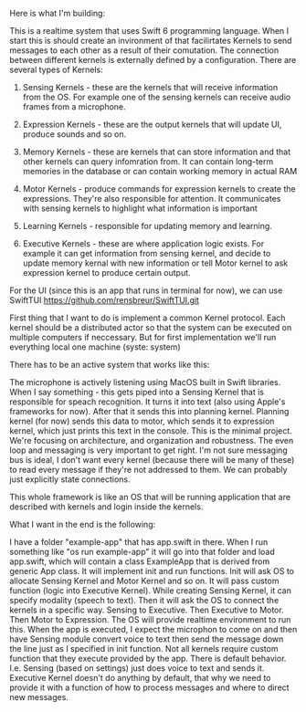 Here is what I'm building:

This is a realtime system that uses Swift 6 programming language. When I start this is should create an invironment of that facilirtates Kernels to send messages to each other as a result of their comutation. The connection between different kernels is externally defined by a configuration. There are several types of Kernels:

1. Sensing Kernels - these are the kernels that will receive information from the OS. For example one of the sensing kernels can receive audio frames from a microphone. 

2. Expression Kernels - these are the output kernels that will update UI, produce sounds and so on.

3. Memory Kernels - these are kernels that can store information and that other kernels can query infomration from. It can contain long-term memories in the database or can contain working memory in actual RAM

4. Motor Kernels - produce commands for expression kernels to create the expressions. They're also responsible for attention. It communicates with sensing kernels to highlight what information is important 

5. Learning Kernels - responsible for updating memory and learning. 

6. Executive Kernels - these are where application logic exists. For example it can get information from sensing kernel, and decide to update memory kernal with new information or tell Motor kernel to ask expression kernel to produce certain output.

For the UI (since this is an app that runs in terminal for now), we can use SwiftTUI https://github.com/rensbreur/SwiftTUI.git

First thing that I want to do is implement a common Kernel protocol. Each kernel should be a distributed actor so that the system can be executed on multiple computers if neccessary. But for first implementation we'll run everything local one machine (syste: system)

There has to be an active system that works like this:

The microphone is actively listening using MacOS built in Swift libraries. When I say something - this gets piped into a Sensing Kernel that is responsible for speach recognition. It turns it into text (also using Apple's frameworks for now). After that it sends this into planning kernel. Planning kernel (for now) sends this data to motor, which sends it to expression kernel, which just prints this text in the console. This is the minimal project. We're focusing on architecture, and organization and robustness. The even loop and messaging is very important to get right. I'm not sure messaging bus is ideal, I don't want every kernel (because there will be many of these) to read every message if they're not addressed to them. We can probably just explicitly state connections. 

This whole framework is like an OS that will be running application that are described with kernels and login inside the kernels.

What I want in the end is the following:

I have a folder "example-app" that has app.swift in there. When I run something like "os run example-app" it will go into that folder and load app.swift, which will contain a class ExampleApp that is derived from generic App class. It will implement init and run functions. Init will ask OS to allocate Sensing Kernel and Motor Kernel and so on. It will pass custom function (logic into Executive Kernel). While creating Sensing Kernel, it can specify modality (speech to text). Then it will ask the OS to connect the kernels in a specific way. Sensing to Executive. Then Executive to Motor. Then Motor to Expression. The OS will provide realtime environment to run this. When the app is executed, I expect the microphon to come on and then have Sensing module convert voice to text then send the message down the line just as I specified in init function. Not all kernels require custom function that they execute provided by the app. There is default behavior. I.e. Sensing (based on settings) just does voice to text and sends it. Executive Kernel doesn't do anything by default, that why we need to provide it with a function of how to process messages and where to direct new messages. 